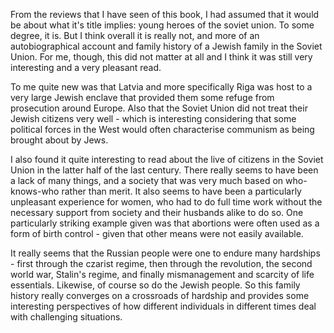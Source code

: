 From the reviews that I have seen of this book, I had assumed that it would be about what it's title implies: young heroes of the soviet union. To some degree, it is. But I think overall it is really not, and more of an autobiographical account and family history of a Jewish family in the Soviet Union. For me, though, this did not matter at all and I think it was still very interesting and a very pleasant read.

To me quite new was that Latvia and more specifically Riga was host to a very large Jewish enclave that provided them some refuge from prosecution around Europe. Also that the Soviet Union did not treat their Jewish citizens very well - which is interesting considering that some political forces in the West would often characterise communism as being brought about by Jews.

I also found it quite interesting to read about the live of citizens in the Soviet Union in the latter half of the last century. There really seems to have been a lack of many things, and a society that was very much based on who-knows-who rather than merit. It also seems to have been a particularly unpleasant experience for women, who had to do full time work without the necessary support from society and their husbands alike to do so. One particularly striking example given was that abortions were often used as a form of birth control - given that other means were not easily available.

It really seems that the Russian people were one to endure many hardships - first through the czarist regime, then through the revolution, the second world war, Stalin's regime, and finally mismanagement and scarcity of life essentials. Likewise, of course so do the Jewish people. So this family history really converges on a crossroads of hardship and provides some interesting perspectives of how different individuals in different times deal with challenging situations.
